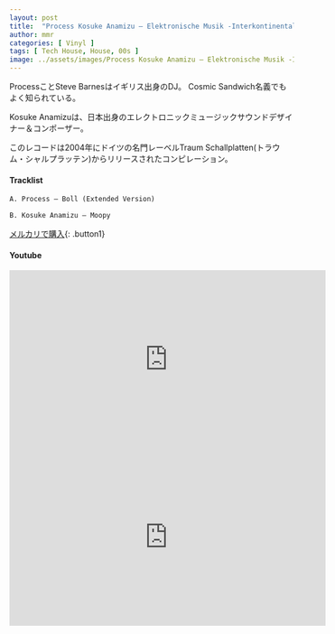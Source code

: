 ```yaml
---
layout: post
title:  "Process Kosuke Anamizu – Elektronische Musik -Interkontinental 3 (Part 2)"
author: mmr
categories: [ Vinyl ]
tags: [ Tech House, House, 00s ]
image: ../assets/images/Process Kosuke Anamizu – Elektronische Musik -Interkontinental 3 (Part 2).jpg
---
```


ProcessことSteve Barnesはイギリス出身のDJ。
Cosmic Sandwich名義でもよく知られている。

Kosuke Anamizuは、日本出身のエレクトロニックミュージックサウンドデザイナー＆コンポーザー。

このレコードは2004年にドイツの名門レーベルTraum Schallplatten(トラウム・シャルプラッテン)からリリースされたコンピレーション。

#### Tracklist
```md
A. Process – Boll (Extended Version)

B. Kosuke Anamizu – Moopy
```

[メルカリで購入](https://jp.mercari.com/item/m99751272225?afid=6142608987){: .button1}

#### Youtube
<iframe width="560" height="315" src="https://www.youtube.com/embed/Woh6q-3YIUY?si=c2LfgTlj7jet8lWY" title="YouTube video player" frameborder="0" allow="accelerometer; autoplay; clipboard-write; encrypted-media; gyroscope; picture-in-picture; web-share" referrerpolicy="strict-origin-when-cross-origin" allowfullscreen></iframe>

<iframe width="560" height="315" src="https://www.youtube.com/embed/S87FLnoOwYE?si=ZUZ8YzkStDlLuCNH" title="YouTube video player" frameborder="0" allow="accelerometer; autoplay; clipboard-write; encrypted-media; gyroscope; picture-in-picture; web-share" referrerpolicy="strict-origin-when-cross-origin" allowfullscreen></iframe>